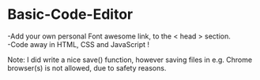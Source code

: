 # Basic-Code-Editor

-Add your own personal Font awesome link, to the < head > section. <br>
-Code away in HTML, CSS and JavaScript ! 

Note: I did write a nice save() function, however saving files in e.g. Chrome browser(s) is not allowed, due to safety reasons. 
